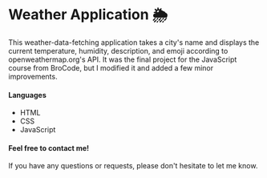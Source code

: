 # Weather Application 🌦
This weather-data-fetching application takes a city's name and displays the current temperature, humidity, description, and emoji according to openweathermap.org's API. It was the final project for the JavaScript course from BroCode, but I modified it and added a few minor improvements.
#### Languages
- HTML
- CSS
- JavaScript
#### Feel free to contact me!
If you have any questions or requests, please don't hesitate to let me know.
